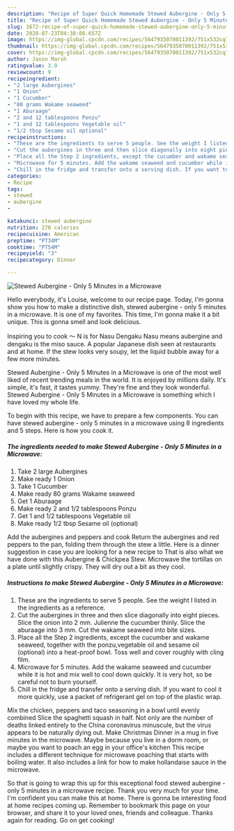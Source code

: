 ```yaml
---
description: "Recipe of Super Quick Homemade Stewed Aubergine - Only 5 Minutes in a Microwave"
title: "Recipe of Super Quick Homemade Stewed Aubergine - Only 5 Minutes in a Microwave"
slug: 1672-recipe-of-super-quick-homemade-stewed-aubergine-only-5-minutes-in-a-microwave
date: 2020-07-23T04:38:08.657Z
image: https://img-global.cpcdn.com/recipes/5647935070011392/751x532cq70/stewed-aubergine-only-5-minutes-in-a-microwave-recipe-main-photo.jpg
thumbnail: https://img-global.cpcdn.com/recipes/5647935070011392/751x532cq70/stewed-aubergine-only-5-minutes-in-a-microwave-recipe-main-photo.jpg
cover: https://img-global.cpcdn.com/recipes/5647935070011392/751x532cq70/stewed-aubergine-only-5-minutes-in-a-microwave-recipe-main-photo.jpg
author: Jason Marsh
ratingvalue: 3.9
reviewcount: 9
recipeingredient:
- "2 large Aubergines"
- "1 Onion"
- "1 Cucumber"
- "80 grams Wakame seaweed"
- "1 Aburaage"
- "2 and 12 tablespoons Ponzu"
- "1 and 12 tablespoons Vegetable oil"
- "1/2 tbsp Sesame oil optional"
recipeinstructions:
- "These are the ingredients to serve 5 people. See the weight I listed in the ingredients as a reference."
- "Cut the aubergines in three and then slice diagonally into eight pieces. Slice the onion into 2 mm. Julienne the cucumber thinly.  Slice the aburaage into 3 mm. Cut the wakame seaweed into bite sizes."
- "Place all the Step 2 ingredients, except the cucumber and wakame seaweed, together with the ponzu,vegetable oil and sesame oil (optional) into a heat-proof bowl. Toss well and cover roughly with cling film."
- "Microwave for 5 minutes. Add the wakame seaweed and cucumber while it is hot and mix well to cool down quickly. It is very hot, so be careful not to burn yourself."
- "Chill in the fridge and transfer onto a serving dish. If you want to cool it more quickly, use a packet of refrigerant gel on top of the plastic wrap."
categories:
- Recipe
tags:
- stewed
- aubergine
- 

katakunci: stewed aubergine  
nutrition: 270 calories
recipecuisine: American
preptime: "PT34M"
cooktime: "PT54M"
recipeyield: "3"
recipecategory: Dinner

---
```



![Stewed Aubergine - Only 5 Minutes in a Microwave](https://img-global.cpcdn.com/recipes/5647935070011392/751x532cq70/stewed-aubergine-only-5-minutes-in-a-microwave-recipe-main-photo.jpg)

Hello everybody, it's Louise, welcome to our recipe page. Today, I'm gonna show you how to make a distinctive dish, stewed aubergine - only 5 minutes in a microwave. It is one of my favorites. This time, I'm gonna make it a bit unique. This is gonna smell and look delicious.

Inspiring you to cook 〜 N is for Nasu Dengaku Nasu means aubergine and dengaku is the miso sauce. A popular Japanese dish seen at restaurants and at home. If the stew looks very soupy, let the liquid bubble away for a few more minutes.

Stewed Aubergine - Only 5 Minutes in a Microwave is one of the most well liked of recent trending meals in the world. It is enjoyed by millions daily. It's simple, it's fast, it tastes yummy. They're fine and they look wonderful. Stewed Aubergine - Only 5 Minutes in a Microwave is something which I have loved my whole life.


To begin with this recipe, we have to prepare a few components. You can have stewed aubergine - only 5 minutes in a microwave using 8 ingredients and 5 steps. Here is how you cook it.

<!--inarticleads1-->

##### The ingredients needed to make Stewed Aubergine - Only 5 Minutes in a Microwave:

1. Take 2 large Aubergines
1. Make ready 1 Onion
1. Take 1 Cucumber
1. Make ready 80 grams Wakame seaweed
1. Get 1 Aburaage
1. Make ready 2 and 1/2 tablespoons Ponzu
1. Get 1 and 1/2 tablespoons Vegetable oil
1. Make ready 1/2 tbsp Sesame oil (optional)


Add the aubergines and peppers and cook Return the aubergines and red peppers to the pan, folding them through the stew a little. Here is a dinner suggestion in case you are looking for a new recipe to That is also what we have done with this Aubergine &amp; Chickpea Stew. Microwave the tortillas on a plate until slightly crispy. They will dry out a bit as they cool. 

<!--inarticleads2-->

##### Instructions to make Stewed Aubergine - Only 5 Minutes in a Microwave:

1. These are the ingredients to serve 5 people. See the weight I listed in the ingredients as a reference.
1. Cut the aubergines in three and then slice diagonally into eight pieces. Slice the onion into 2 mm. Julienne the cucumber thinly.  Slice the aburaage into 3 mm. Cut the wakame seaweed into bite sizes.
1. Place all the Step 2 ingredients, except the cucumber and wakame seaweed, together with the ponzu,vegetable oil and sesame oil (optional) into a heat-proof bowl. Toss well and cover roughly with cling film.
1. Microwave for 5 minutes. Add the wakame seaweed and cucumber while it is hot and mix well to cool down quickly. It is very hot, so be careful not to burn yourself.
1. Chill in the fridge and transfer onto a serving dish. If you want to cool it more quickly, use a packet of refrigerant gel on top of the plastic wrap.


Mix the chicken, peppers and taco seasoning in a bowl until evenly combined Slice the spaghetti squash in half. Not only are the number of deaths linked entirely to the China coronavirus minuscule, but the virus appears to be naturally dying out. Make Christmas Dinner in a mug in five minutes in the microwave. Maybe because you live in a dorm room, or maybe you want to poach an egg in your office&#39;s kitchen This recipe includes a different technique for microwave poaching that starts with boiling water. It also includes a link for how to make hollandaise sauce in the microwave. 

So that is going to wrap this up for this exceptional food stewed aubergine - only 5 minutes in a microwave recipe. Thank you very much for your time. I'm confident you can make this at home. There is gonna be interesting food at home recipes coming up. Remember to bookmark this page on your browser, and share it to your loved ones, friends and colleague. Thanks again for reading. Go on get cooking!
